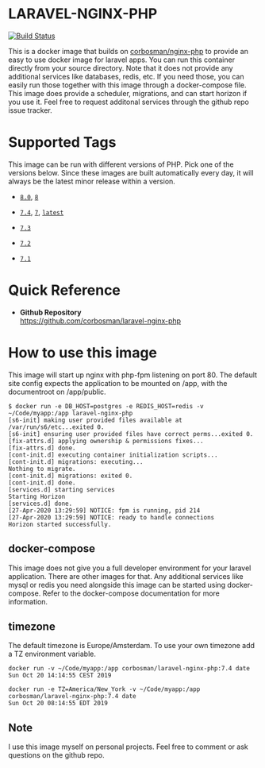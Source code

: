 # LARAVEL-NGINX-PHP

[![Build Status](https://travis-ci.org/corbosman/laravel-nginx-php.svg?branch=master)](https://travis-ci.org/corbosman/laravel-nginx-php)

This is a docker image that builds on [corbosman/nginx-php](https://hub.docker.com/repository/docker/corbosman/nginx-php) to provide an easy to use docker image for laravel apps. You can run this container directly from your source directory. Note that it does not provide any additional services like databases, redis, etc. If you need those, you can easily run those together with this image through a docker-compose file. This image does provide a scheduler, migrations, and can start horizon if you use it.  Feel free to request additonal services through the github repo issue tracker.

# Supported Tags

This image can be run with different versions of PHP. Pick one of the versions below. Since these images are built automatically every day, it will always be the latest minor release within a version.

* <code>[8.0](https://github.com/corbosman/laravel-nginx-php/blob/master/Dockerfile)</code>, <code>[8](https://github.com/corbosman/laravel-nginx-php/blob/master/Dockerfile)</code>

* <code>[7.4](https://github.com/corbosman/laravel-nginx-php/blob/master/Dockerfile)</code>, <code>[7](https://github.com/corbosman/laravel-nginx-php/blob/master/Dockerfile)</code>, <code>[latest](https://github.com/corbosman/laravel-nginx-php/blob/master/Dockerfile)</code>

* <code>[7.3](https://github.com/corbosman/laravel-nginx-php/blob/master/Dockerfile)</code>

* <code>[7.2](https://github.com/corbosman/laravel-nginx-php/blob/master/Dockerfile)</code>

* <code>[7.1](https://github.com/corbosman/laravel-nginx-php/blob/master/Dockerfile)</code>

# Quick Reference

* **Github Repository**<br>
  https://github.com/corbosman/laravel-nginx-php


# How to use this image

This image will start up nginx with php-fpm listening on port 80.  The default site config expects the application to be mounted on /app, with the documentroot on /app/public.

 ```
$ docker run -e DB_HOST=postgres -e REDIS_HOST=redis -v ~/Code/myapp:/app laravel-nginx-php
 [s6-init] making user provided files available at /var/run/s6/etc...exited 0.
 [s6-init] ensuring user provided files have correct perms...exited 0.
 [fix-attrs.d] applying ownership & permissions fixes...
 [fix-attrs.d] done.
 [cont-init.d] executing container initialization scripts...
 [cont-init.d] migrations: executing... 
 Nothing to migrate.
 [cont-init.d] migrations: exited 0.
 [cont-init.d] done.
 [services.d] starting services
 Starting Horizon
 [services.d] done.
 [27-Apr-2020 13:29:59] NOTICE: fpm is running, pid 214
 [27-Apr-2020 13:29:59] NOTICE: ready to handle connections
 Horizon started successfully.
 ```

## docker-compose

This image does not give you a full developer environment for your laravel application. There are other images for that. Any additional services like mysql or redis you need alongside this image can be started using docker-compose.  Refer to the docker-compose documentation for more information. 

## timezone

The default timezone is Europe/Amsterdam. To use your own timezone add a TZ environment variable.

```
docker run -v ~/Code/myapp:/app corbosman/laravel-nginx-php:7.4 date
Sun Oct 20 14:14:55 CEST 2019
```

```
docker run -e TZ=America/New_York -v ~/Code/myapp:/app corbosman/laravel-nginx-php:7.4 date
Sun Oct 20 08:14:55 EDT 2019
```

##  Note
I use this image myself on personal projects. Feel free to comment or ask questions on the github repo. 
